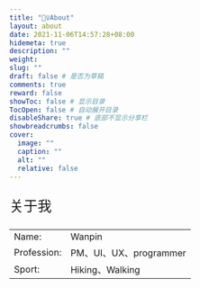 ```yaml
---
title: "🙋‍♀️About"
layout: about
date: 2021-11-06T14:57:28+08:00
hidemeta: true
description: ""
weight:
slug: ""
draft: false # 是否为草稿
comments: true
reward: false
showToc: false # 显示目录
TocOpen: false # 自动展开目录
disableShare: true # 底部不显示分享栏
showbreadcrumbs: false
cover:
  image: ""
  caption: ""
  alt: ""
  relative: false
---
```


<p style="font-size: 25px;">关于我</p>

|             |                        |
| ----------- | ---------------------- |
| Name:       | Wanpin                 |
| Profession: | PM、UI、UX、programmer |
| Sport:      | Hiking、Walking        |

